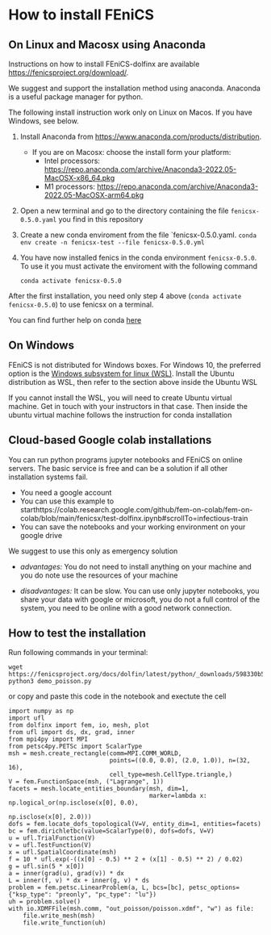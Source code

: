 # How to install FEniCS

## On Linux and Macosx using Anaconda

Instructions on how to install FEniCS-dolfinx are available https://fenicsproject.org/download/.

We suggest and support the installation method using anaconda. Anaconda is a useful package manager for python. 

The following install instruction work only on Linux on Macos. If you have Windows, see below.

1. Install Anaconda from https://www.anaconda.com/products/distribution. 
    - If you are on Macosx: choose the install form your platform:
        - Intel processors: https://repo.anaconda.com/archive/Anaconda3-2022.05-MacOSX-x86_64.pkg
        - M1 processors: https://repo.anaconda.com/archive/Anaconda3-2022.05-MacOSX-arm64.pkg

2. Open a new terminal and go to the directory containing the file `fenicsx-0.5.0.yaml` you find in this repository

3. Create a new conda enviroment from the file `fenicsx-0.5.0.yaml.
    ```conda env create -n fenicsx-test --file fenicsx-0.5.0.yml```

4. You have now installed fenics in the conda environment `fenicsx-0.5.0`. To use it you must activate the enviroment with the following command
    ```
    conda activate fenicsx-0.5.0
    ```

After the first installation, you need only step 4 above (`conda activate fenicsx-0.5.0`) to use fenicsx on a terminal.

You can find further help on conda [here](https://docs.conda.io/projects/conda/en/latest/_downloads/843d9e0198f2a193a3484886fa28163c/conda-cheatsheet.pdf)

## On Windows

FEniCS is not distributed for Windows boxes. For Windows 10, the preferred option is the [Windows subsystem for linux (WSL)](https://docs.microsoft.com/en-us/windows/wsl/install-win10).
Install the Ubuntu distribution as WSL, then refer to the section above inside the Ubuntu WSL

If you cannot install the WSL, you will need to create Ubuntu virtual machine. Get in touch with your instructors in that case.
Then inside the ubuntu virtual machine follows the instruction for conda installation


## Cloud-based  Google colab installations
You can run python programs jupyter notebooks and FEniCS on online servers. The basic service is free and can be a solution if all other installation systems fail.

* You need a google account
* You can use this example to starthttps://colab.research.google.com/github/fem-on-colab/fem-on-colab/blob/main/fenicsx/test-dolfinx.ipynb#scrollTo=infectious-train
* You can save the notebooks and your working environment on your google drive

We suggest to use this only as emergency solution
* *advantages:* You do not need to install anything on your machine and you do note use the resources of your machine

* *disadvantages:* It can be slow. You can use only jupyter notebooks, you share your data with google or microsoft, you do not a full control of the system, you need to be online with a good network connection.

## How to test the installation

Run following commands in your terminal:

```
wget https://fenicsproject.org/docs/dolfin/latest/python/_downloads/598330b504d63e359baad030e1010987/demo_poisson.py
python3 demo_poisson.py
```
or copy and paste this code in the notebook and exectute the cell

```
import numpy as np
import ufl
from dolfinx import fem, io, mesh, plot
from ufl import ds, dx, grad, inner
from mpi4py import MPI
from petsc4py.PETSc import ScalarType
msh = mesh.create_rectangle(comm=MPI.COMM_WORLD,
                            points=((0.0, 0.0), (2.0, 1.0)), n=(32, 16),
                            cell_type=mesh.CellType.triangle,)
V = fem.FunctionSpace(msh, ("Lagrange", 1))
facets = mesh.locate_entities_boundary(msh, dim=1,
                                       marker=lambda x: np.logical_or(np.isclose(x[0], 0.0),
                                                                      np.isclose(x[0], 2.0)))
dofs = fem.locate_dofs_topological(V=V, entity_dim=1, entities=facets)
bc = fem.dirichletbc(value=ScalarType(0), dofs=dofs, V=V)
u = ufl.TrialFunction(V)
v = ufl.TestFunction(V)
x = ufl.SpatialCoordinate(msh)
f = 10 * ufl.exp(-((x[0] - 0.5) ** 2 + (x[1] - 0.5) ** 2) / 0.02)
g = ufl.sin(5 * x[0])
a = inner(grad(u), grad(v)) * dx
L = inner(f, v) * dx + inner(g, v) * ds
problem = fem.petsc.LinearProblem(a, L, bcs=[bc], petsc_options={"ksp_type": "preonly", "pc_type": "lu"})
uh = problem.solve()
with io.XDMFFile(msh.comm, "out_poisson/poisson.xdmf", "w") as file:
    file.write_mesh(msh)
    file.write_function(uh)
```

